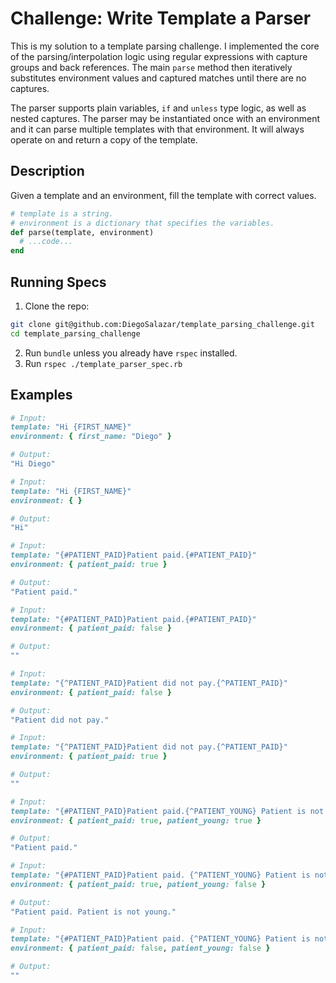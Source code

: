 # Challenge: Write Template a Parser

This is my solution to a template parsing challenge. I implemented the core of the parsing/interpolation logic using regular expressions with capture groups and back references. The main `parse` method then iteratively substitutes environment values and captured matches until there are no captures.

The parser supports plain variables, `if` and `unless` type logic, as well as nested captures. The parser may be instantiated once with an environment and it can parse multiple templates with that environment. It will always operate on and return a copy of the template.

## Description
Given a template and an environment, fill the template with correct values.

```ruby
# template is a string.
# environment is a dictionary that specifies the variables.
def parse(template, environment)
  # ...code...
end
```

## Running Specs

  1. Clone the repo:

```bash
git clone git@github.com:DiegoSalazar/template_parsing_challenge.git
cd template_parsing_challenge
```

  2. Run `bundle` unless you already have `rspec` installed.
  3. Run `rspec ./template_parser_spec.rb`

## Examples
```ruby
# Input:
template: "Hi {FIRST_NAME}"
environment: { first_name: "Diego" }

# Output:
"Hi Diego"

# Input:
template: "Hi {FIRST_NAME}"
environment: { }

# Output:
"Hi"

# Input:
template: "{#PATIENT_PAID}Patient paid.{#PATIENT_PAID}"
environment: { patient_paid: true }

# Output:
"Patient paid."

# Input:
template: "{#PATIENT_PAID}Patient paid.{#PATIENT_PAID}"
environment: { patient_paid: false }

# Output:
""

# Input:
template: "{^PATIENT_PAID}Patient did not pay.{^PATIENT_PAID}"
environment: { patient_paid: false }

# Output:
"Patient did not pay."

# Input:
template: "{^PATIENT_PAID}Patient did not pay.{^PATIENT_PAID}"
environment: { patient_paid: true }

# Output:
""

# Input:
template: "{#PATIENT_PAID}Patient paid.{^PATIENT_YOUNG} Patient is not young.{^PATIENT_YOUNG}{#PATIENT_PAID}"
environment: { patient_paid: true, patient_young: true }

# Output:
"Patient paid."

# Input:
template: "{#PATIENT_PAID}Patient paid. {^PATIENT_YOUNG} Patient is not young.{^PATIENT_YOUNG}{#PATIENT_PAID}"
environment: { patient_paid: true, patient_young: false }

# Output:
"Patient paid. Patient is not young."

# Input:
template: "{#PATIENT_PAID}Patient paid. {^PATIENT_YOUNG} Patient is not young.{^PATIENT_YOUNG}{#PATIENT_PAID}"
environment: { patient_paid: false, patient_young: false }

# Output:
""
```